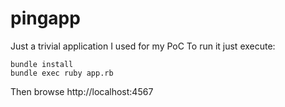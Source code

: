 # pingapp
Just a trivial application I used for my PoC
To run it just execute:

```
bundle install
bundle exec ruby app.rb
```
Then browse http://localhost:4567